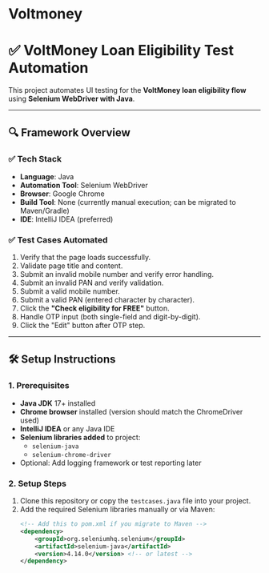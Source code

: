 # Voltmoney
# ✅ VoltMoney Loan Eligibility Test Automation

This project automates UI testing for the **VoltMoney loan eligibility flow** using **Selenium WebDriver with Java**.

---

## 🔍 Framework Overview

### ✅ Tech Stack
- **Language**: Java
- **Automation Tool**: Selenium WebDriver
- **Browser**: Google Chrome
- **Build Tool**: None (currently manual execution; can be migrated to Maven/Gradle)
- **IDE**: IntelliJ IDEA (preferred)

### ✅ Test Cases Automated
1. Verify that the page loads successfully.
2. Validate page title and content.
3. Submit an invalid mobile number and verify error handling.
4. Submit an invalid PAN and verify validation.
5. Submit a valid mobile number.
6. Submit a valid PAN (entered character by character).
7. Click the **"Check eligibility for FREE"** button.
8. Handle OTP input (both single-field and digit-by-digit).
9. Click the "Edit" button after OTP step.

---

## 🛠️ Setup Instructions

### 1. Prerequisites
- **Java JDK** 17+ installed
- **Chrome browser** installed (version should match the ChromeDriver used)
- **IntelliJ IDEA** or any Java IDE
- **Selenium libraries added** to project:
  - `selenium-java`
  - `selenium-chrome-driver`
- Optional: Add logging framework or test reporting later

### 2. Setup Steps

1. Clone this repository or copy the `testcases.java` file into your project.
2. Add the required Selenium libraries manually or via Maven:
   ```xml
   <!-- Add this to pom.xml if you migrate to Maven -->
   <dependency>
       <groupId>org.seleniumhq.selenium</groupId>
       <artifactId>selenium-java</artifactId>
       <version>4.14.0</version> <!-- or latest -->
   </dependency>
